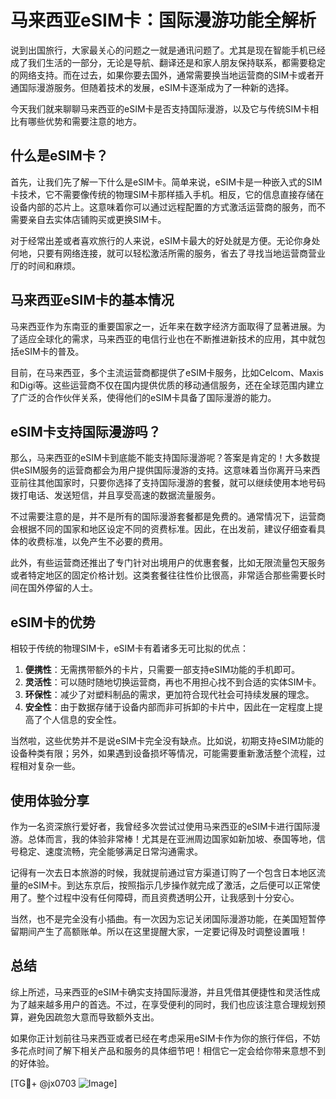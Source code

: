 # 马来西亚eSIM卡：国际漫游功能全解析

说到出国旅行，大家最关心的问题之一就是通讯问题了。尤其是现在智能手机已经成了我们生活的一部分，无论是导航、翻译还是和家人朋友保持联系，都需要稳定的网络支持。而在过去，如果你要去国外，通常需要换当地运营商的SIM卡或者开通国际漫游服务。但随着技术的发展，eSIM卡逐渐成为了一种新的选择。

今天我们就来聊聊马来西亚的eSIM卡是否支持国际漫游，以及它与传统SIM卡相比有哪些优势和需要注意的地方。

## 什么是eSIM卡？

首先，让我们先了解一下什么是eSIM卡。简单来说，eSIM卡是一种嵌入式的SIM卡技术，它不需要像传统的物理SIM卡那样插入手机。相反，它的信息直接存储在设备内部的芯片上。这意味着你可以通过远程配置的方式激活运营商的服务，而不需要亲自去实体店铺购买或更换SIM卡。

对于经常出差或者喜欢旅行的人来说，eSIM卡最大的好处就是方便。无论你身处何地，只要有网络连接，就可以轻松激活所需的服务，省去了寻找当地运营商营业厅的时间和麻烦。

## 马来西亚eSIM卡的基本情况

马来西亚作为东南亚的重要国家之一，近年来在数字经济方面取得了显著进展。为了适应全球化的需求，马来西亚的电信行业也在不断推进新技术的应用，其中就包括eSIM卡的普及。

目前，在马来西亚，多个主流运营商都提供了eSIM卡服务，比如Celcom、Maxis和Digi等。这些运营商不仅在国内提供优质的移动通信服务，还在全球范围内建立了广泛的合作伙伴关系，使得他们的eSIM卡具备了国际漫游的能力。

## eSIM卡支持国际漫游吗？

那么，马来西亚的eSIM卡到底能不能支持国际漫游呢？答案是肯定的！大多数提供eSIM服务的运营商都会为用户提供国际漫游的支持。这意味着当你离开马来西亚前往其他国家时，只要你选择了支持国际漫游的套餐，就可以继续使用本地号码拨打电话、发送短信，并且享受高速的数据流量服务。

不过需要注意的是，并不是所有的国际漫游套餐都是免费的。通常情况下，运营商会根据不同的国家和地区设定不同的资费标准。因此，在出发前，建议仔细查看具体的收费标准，以免产生不必要的费用。

此外，有些运营商还推出了专门针对出境用户的优惠套餐，比如无限流量包天服务或者特定地区的固定价格计划。这类套餐往往性价比很高，非常适合那些需要长时间在国外停留的人士。

## eSIM卡的优势

相较于传统的物理SIM卡，eSIM卡有着诸多无可比拟的优点：

1. **便携性**：无需携带额外的卡片，只需要一部支持eSIM功能的手机即可。
2. **灵活性**：可以随时随地切换运营商，再也不用担心找不到合适的实体SIM卡。
3. **环保性**：减少了对塑料制品的需求，更加符合现代社会可持续发展的理念。
4. **安全性**：由于数据存储于设备内部而非可拆卸的卡片中，因此在一定程度上提高了个人信息的安全性。

当然啦，这些优势并不是说eSIM卡完全没有缺点。比如说，初期支持eSIM功能的设备种类有限；另外，如果遇到设备损坏等情况，可能需要重新激活整个流程，过程相对复杂一些。

## 使用体验分享

作为一名资深旅行爱好者，我曾经多次尝试过使用马来西亚的eSIM卡进行国际漫游。总体而言，我的体验非常棒！尤其是在亚洲周边国家如新加坡、泰国等地，信号稳定、速度流畅，完全能够满足日常沟通需求。

记得有一次去日本旅游的时候，我就提前通过官方渠道订购了一个包含日本地区流量的eSIM卡。到达东京后，按照指示几步操作就完成了激活，之后便可以正常使用了。整个过程中没有任何障碍，而且资费透明公开，让我感到十分安心。

当然，也不是完全没有小插曲。有一次因为忘记关闭国际漫游功能，在美国短暂停留期间产生了高额账单。所以在这里提醒大家，一定要记得及时调整设置哦！

## 总结

综上所述，马来西亚的eSIM卡确实支持国际漫游，并且凭借其便捷性和灵活性成为了越来越多用户的首选。不过，在享受便利的同时，我们也应该注意合理规划预算，避免因疏忽大意而导致额外支出。

如果你正计划前往马来西亚或者已经在考虑采用eSIM卡作为你的旅行伴侣，不妨多花点时间了解下相关产品和服务的具体细节吧！相信它一定会给你带来意想不到的好体验。

[TG💪+ @jx0703 ![Image](https://github.com/user-attachments/assets/dbca1d08-cadb-493c-b0ec-ad6f7a83f270)]